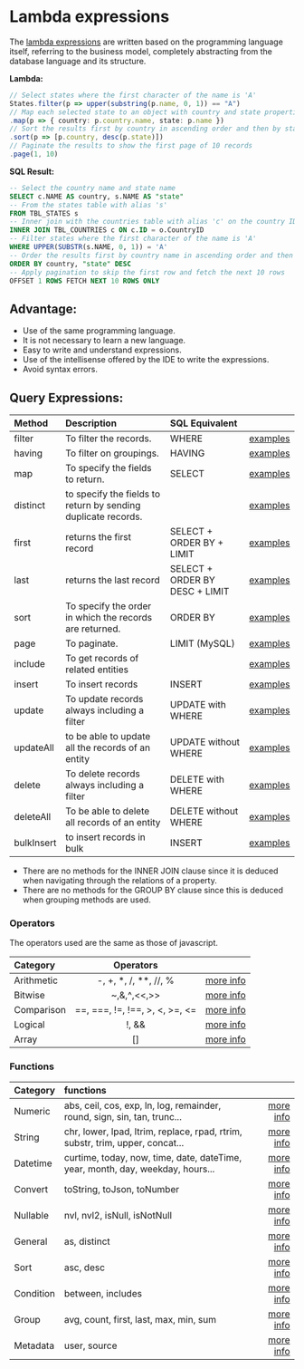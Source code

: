 # Lambda expressions

The [lambda expressions](https://developer.mozilla.org/en-US/docs/Web/JavaScript/Reference/Functions/Arrow_functions) are written based on the programming language itself, referring to the business model, completely abstracting from the database language and its structure.

**Lambda:**

```Typescript
// Select states where the first character of the name is 'A'
States.filter(p => upper(substring(p.name, 0, 1)) == "A")
// Map each selected state to an object with country and state properties
.map(p => { country: p.country.name, state: p.name })
// Sort the results first by country in ascending order and then by state in descending order
.sort(p => [p.country, desc(p.state)])
// Paginate the results to show the first page of 10 records
.page(1, 10)
```

**SQL Result:**

``` sql
-- Select the country name and state name
SELECT c.NAME AS country, s.NAME AS "state" 
-- From the states table with alias 's'
FROM TBL_STATES s 
-- Inner join with the countries table with alias 'c' on the country ID
INNER JOIN TBL_COUNTRIES c ON c.ID = o.CountryID 
-- Filter states where the first character of the name is 'A'
WHERE UPPER(SUBSTR(s.NAME, 0, 1)) = 'A'  
-- Order the results first by country name in ascending order and then by state name in descending order
ORDER BY country, "state" DESC
-- Apply pagination to skip the first row and fetch the next 10 rows
OFFSET 1 ROWS FETCH NEXT 10 ROWS ONLY
```

## Advantage:

 - Use of the same programming language.
 - It is not necessary to learn a new language.
 - Easy to write and understand expressions.
 - Use of the intellisense offered by the IDE to write the expressions.
 - Avoid syntax errors.

## Query Expressions:

|Method    		|Description                                   										| SQL Equivalent								|																																								|
|:-----------|:-----------------------------------------------------------------|:------------------------------|:-----------------------------------------------------------------------------:|
|filter			 | To filter the records.																						| WHERE 												|[examples](https://github.com/lambda-orm/lambdaorm/wiki/Select)		|
|having 		 | To filter on groupings.																					|	HAVING 												|[examples](https://github.com/lambda-orm/lambdaorm/wiki/Select)		|
|map				 | To specify the fields to return. 																| SELECT 												|[examples](https://github.com/lambda-orm/lambdaorm/wiki/Select)		|
|distinct		 | to specify the fields to return by sending duplicate records.		|																|[examples](https://github.com/lambda-orm/lambdaorm/wiki/Select)		|
|first			 | returns the first record																					| SELECT + ORDER BY + LIMIT 		|[examples](https://github.com/lambda-orm/lambdaorm/wiki/Select)		|
|last 		 	 | returns the last record																					|	SELECT + ORDER BY DESC + LIMIT|[examples](https://github.com/lambda-orm/lambdaorm/wiki/Select)		|
|sort				 | To specify the order in which the records are returned.					| ORDER BY 											|[examples](https://github.com/lambda-orm/lambdaorm/wiki/Select)		|
|page				 | To paginate.																											| LIMIT  (MySQL)								|[examples](https://github.com/lambda-orm/lambdaorm/wiki/Select)		|
|include		 | To get records of related entities																|																|[examples](https://github.com/lambda-orm/lambdaorm/wiki/Include)	|
|insert			 | To insert records																								| INSERT												|[examples](https://github.com/lambda-orm/lambdaorm/wiki/Update)		|
|update			 | To update records always including a filter											| UPDATE with WHERE							|[examples](https://github.com/lambda-orm/lambdaorm/wiki/Update)		|
|updateAll	 | to be able to update all the records of an entity								| UPDATE without WHERE					|[examples](https://github.com/lambda-orm/lambdaorm/wiki/Update)		|
|delete			 | To delete records always including a filter											| DELETE with WHERE							|[examples](https://github.com/lambda-orm/lambdaorm/wiki/Delete)		|
|deleteAll	 | To be able to delete all records of an entity										| DELETE without WHERE					|[examples](https://github.com/lambda-orm/lambdaorm/wiki/Delete)		|
|bulkInsert	 | to insert records in bulk																				| INSERT												|[examples](https://github.com/lambda-orm/lambdaorm/wiki/BulkInsert)|

- There are no methods for the INNER JOIN clause since it is deduced when navigating through the relations of a property.
- There are no methods for the GROUP BY clause since this is deduced when grouping methods are used.

### Operators

The operators used are the same as those of javascript.

|Category    	|Operators                				|																																							|
|:------------|:-------------------------------:|:---------------------------------------------------------------------------:|
|Arithmetic 	| -, +, *, /, **, //, % 					| [more info](https://github.com/lambda-orm/lambdaorm/wiki/Arithmectic) |
|Bitwise 			| ~,&,^,<<,>> 										| [more info](https://github.com/lambda-orm/lambdaorm/wiki/Bitwise)			|
|Comparison 	| ==, ===, !=, !==, >, <, >=, <= 	| [more info](https://github.com/lambda-orm/lambdaorm/wiki/Comparison)	|
|Logical 			| !, && 													| [more info](https://github.com/lambda-orm/lambdaorm/wiki/Logical) 		|
|Array 				| [] 															| [more info](https://github.com/lambda-orm/lambdaorm/wiki/Array) 			|

### Functions

|Category    	|functions                																						|																																												|
|:------------|:--------------------------------------------------------------------|--------------------------------------------------------------------------------------:|
|Numeric			|abs, ceil, cos, exp, ln, log, remainder, round, sign, sin, tan, trunc...				|[more info](https://github.com/lambda-orm/lambdaorm/wiki/Numeric)			|
|String				|chr, lower, lpad, ltrim, replace, rpad, rtrim, substr, trim, upper, concat...	|[more info](https://github.com/lambda-orm/lambdaorm/wiki/String)				|
|Datetime			|curtime, today, now, time, date, dateTime, year, month, day, weekday, hours...	|[more info](https://github.com/lambda-orm/lambdaorm/wiki/Datetime)			|
|Convert			|toString, toJson, toNumber																											|[more info](https://github.com/lambda-orm/lambdaorm/wiki/String)				|
|Nullable			|nvl, nvl2, isNull, isNotNull																										|[more info](https://github.com/lambda-orm/lambdaorm/wiki/Nullable)			|
|General			|as, distinct																																		|[more info](https://github.com/lambda-orm/lambdaorm/wiki/General)			|
|Sort					|asc, desc																																			|[more info](https://github.com/lambda-orm/lambdaorm/wiki/Sort)					|
|Condition		|between, includes																															|[more info](https://github.com/lambda-orm/lambdaorm/wiki/Condition)		|
|Group				|avg, count, first, last, max, min, sum																					|[more info](https://github.com/lambda-orm/lambdaorm/wiki/Group)				|
|Metadata			|user, source																																		|[more info](https://github.com/lambda-orm/lambdaorm/wiki/Metadata)			|
